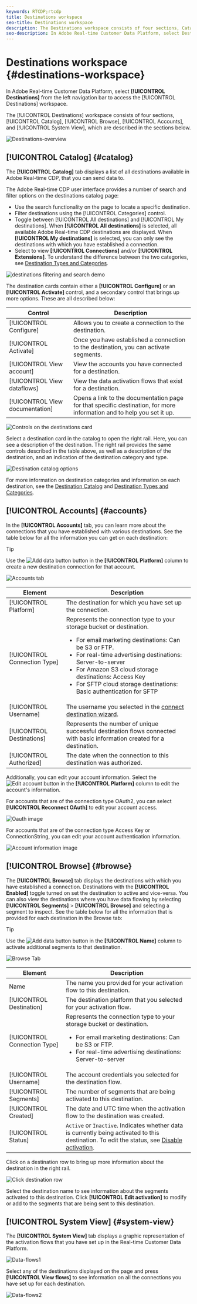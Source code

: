 ```yaml
---
keywords: RTCDP;rtcdp
title: Destinations workspace
seo-title: Destinations workspace
description: The Destinations workspace consists of four sections, Catalog, Browse, Accounts, and System View, which are described in the sections below.
seo-description: In Adobe Real-time Customer Data Platform, select Destinations from the left navigation bar to access the destinations workspace.
---
```


# Destinations workspace {#destinations-workspace}

In Adobe Real-time Customer Data Platform, select **[!UICONTROL Destinations]** from the left navigation bar to access the [!UICONTROL Destinations] workspace.

The [!UICONTROL Destinations] workspace consists of four sections, [!UICONTROL Catalog], [!UICONTROL Browse], [!UICONTROL Accounts], and [!UICONTROL System View], which are described in the sections below.

![Destinations-overview](/help/rtcdp/destinations/assets/destinations-overview.png)

## [!UICONTROL Catalog] {#catalog}

The **[!UICONTROL Catalog]** tab displays a list of all destinations available in Adobe Real-time CDP, that you can send data to. 

The Adobe Real-time CDP user interface provides a number of search and filter options on the destinations catalog page:

* Use the search functionality on the page to locate a specific destination.
* Filter destinations using the [!UICONTROL Categories] control.
* Toggle between [!UICONTROL All destinations] and [!UICONTROL My destinations]. When **[!UICONTROL All destinations]** is selected, all available Adobe Real-time CDP destinations are displayed. When **[!UICONTROL My destinations]** is selected, you can only see the destinations with which you have established a connection.
* Select to view **[!UICONTROL Connections]** and/or **[!UICONTROL Extensions]**. To understand the difference between the two categories, see [Destination Types and Categories](/help/rtcdp/destinations/destination-types.md).

![destinations filtering and search demo](/help/rtcdp/destinations/assets/destinations-search-and-filter.gif)

The destination cards contain either a **[!UICONTROL Configure]** or an **[!UICONTROL Activate]** control, and a secondary control that brings up more options. These are all described below:

Control | Description 
---------|----------
[!UICONTROL Configure] | Allows you to create a connection to the destination.
[!UICONTROL Activate] | Once you have established a connection to the destination, you can activate segments. 
[!UICONTROL View account] | View the accounts you have connected for a destination.
[!UICONTROL View dataflows] | View the data activation flows that exist for a destination.
[!UICONTROL View documentation] | Opens a link to the documentation page for that specific destination, for more information and to help you set it up.

![Controls on the destinations card](/help/rtcdp/destinations/assets/destination-card-options.png)

Select a destination card in the catalog to open the right rail.  Here, you can see a description of the destination. The right rail provides the same controls described in the table above, as well as a description of the destination, and an indication of the destination category and type.

![Destination catalog options](/help/rtcdp/destinations/assets/destination-right-rail.png)

For more information on destination categories and information on each destination, see the [Destination Catalog](/help/rtcdp/destinations/destinations-catalog.md) and [Destination Types and Categories](/help/rtcdp/destinations/destination-types.md).

## [!UICONTROL Accounts] {#accounts}

In the **[!UICONTROL Accounts]** tab, you can learn more about the connections that you have established with various destinations. See the table below for all the information you can get on each destination:

>[!TIP]
>
>Use the ![Add data button](/help/rtcdp/destinations/assets/add-data-symbol.png) button in the **[!UICONTROL Platform]** column to create a new destination connection for that account.

![Accounts tab](./assets/accounts-tab.png)

Element | Description
---------|----------
[!UICONTROL Platform] | The destination for which you have set up the connection.
[!UICONTROL Connection Type] | Represents the connection type to your storage bucket or destination. <ul><li>For email marketing destinations: Can be S3 or FTP.</li><li>For real-time advertising destinations: Server-to-server</li><li>For Amazon S3 cloud storage destinations: Access Key </li><li>For SFTP cloud storage destinations: Basic authentication for SFTP</li></ul>
[!UICONTROL Username] | The username you selected in the [connect destination wizard](/help/rtcdp/destinations/email-marketing-destinations.md#connect-destination).
[!UICONTROL Destinations] | Represents the number of unique successful destination flows connected with basic information created for a destination.
[!UICONTROL Authorized] | The date when the connection to this destination was authorized.

Additionally, you can edit your account information. Select the ![Edit account button]() in the **[!UICONTROL Platform]** column to edit the account's information.

For accounts that are of the connection type OAuth2, you can select **[!UICONTROL Reconnect OAuth]** to edit your account access.

![Oauth image]()

For accounts that are of the connection type Access Key or ConnectionString, you can edit your account authentication information.

![Account information image]()

## [!UICONTROL Browse] {#browse}

The **[!UICONTROL Browse]** tab displays the destinations with which you have established a connection. Destinations with the **[!UICONTROL Enabled]** toggle turned on set the destination to active and vice-versa. You can also view the destinations where you have data flowing by selecting **[!UICONTROL Segments]** > **[!UICONTROL Browse]** and selecting a segment to inspect. See the table below for all the information that is provided for each destination in the Browse tab:

>[!TIP]
>
>Use the ![Add data button](/help/rtcdp/destinations/assets/add-data-symbol.png) button in the **[!UICONTROL Name]** column to activate additional segments to that destination.

![Browse Tab](/help/rtcdp/destinations/assets/browse-tab.png)

Element | Description 
---------|----------
 Name | The name you provided for your activation flow to this destination.
 [!UICONTROL Destination] | The destination platform that you selected for your activation flow.
 [!UICONTROL Connection Type] | Represents the connection type to your storage bucket or destination. <ul><li>For email marketing destinations: Can be S3 or FTP.</li><li>For real-time advertising destinations: Server-to-server</li></ul>
 [!UICONTROL Username] | The account credentials you selected for the destination flow.
 [!UICONTROL Segments] | The number of segments that are being activated to this destination.
 [!UICONTROL Created] | The date and UTC time when the activation flow to the destination was created.
 [!UICONTROL Status] | `Active` or `Inactive`. Indicates whether data is currently being activated to this destination. To edit the status, see [Disable activation](/help/rtcdp/destinations/activate-destinations.md#disable-activation).

Click on a destination row to bring up more information about the destination in the right rail.

![Click destination row](/help/rtcdp/destinations/assets/click-destination-row.png)

Select the destination name to see information about the segments activated to this destination. Click **[!UICONTROL Edit activation]** to modify or add to the segments that are being sent to this destination.
 
## [!UICONTROL System View] {#system-view}

The **[!UICONTROL System View]** tab displays a graphic representation of the activation flows that you have set up in the Real-time Customer Data Platform.

![Data-flows1](/help/rtcdp/destinations/assets/data-flows1.png)

Select any of the destinations displayed on the page and press **[!UICONTROL View flows]** to see information on all the connections you have set up for each destination.

![Data-flows2](/help/rtcdp/destinations/assets/data-flows2.png)